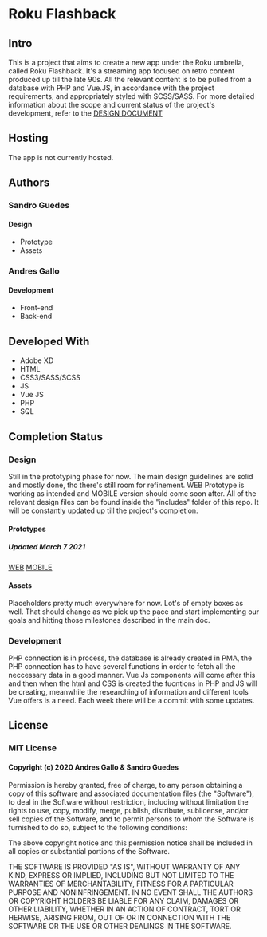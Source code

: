 # Roku Flashback

## Intro
This is a project that aims to create a new app under the Roku umbrella, called Roku Flashback. It's a streaming app focused on retro content produced up till the late 90s. All the relevant content is to be pulled from a database with PHP and Vue.JS, in accordance with the project requirements, and appropriately styled with SCSS/SASS.
For more detailed information about the scope and current status of the project's development, refer to the [DESIGN DOCUMENT](https://docs.google.com/document/d/1PotuLRZd_NACGDrCuLhelIapcthBduG3xjNqrJ7mCSo/edit?usp=sharing)

## Hosting
The app is not currently hosted.

## Authors
### Sandro Guedes
#### Design
* Prototype
* Assets

### Andres Gallo
#### Development
* Front-end
* Back-end

## Developed With

* Adobe XD
* HTML
* CSS3/SASS/SCSS
* JS
* Vue JS
* PHP
* SQL

## Completion Status
### Design
Still in the prototyping phase for now. The main design guidelines are solid and mostly done, tho there's still room for refinement. WEB Prototype is working as intended and MOBILE version should come soon after. All of the relevant design files can be found inside the "includes" folder of this repo. It will be constantly updated up till the project's completion.

#### Prototypes
##### Updated March 7 2021
[WEB](https://xd.adobe.com/view/498bd617-a680-480e-8be4-0fdd244b5a96-1cd8/)
[MOBILE](https://xd.adobe.com/view/58f74cfc-acc6-48e3-b8b6-1fc752cc2500-0da4/?fullscreen)

#### Assets
Placeholders pretty much everywhere for now. Lot's of empty boxes as well. That should change as we pick up the pace and start implementing our goals and hitting those milestones described in the main doc.

### Development
PHP connection is in process, the database is already created in PMA, the PHP connection has to have several functions in order to fetch all the neccessary data in a good manner. Vue Js components will come after this and then when the html and CSS is created the fucntions in PHP and JS will be creating, meanwhile the researching of information and different tools Vue offers is a need. Each week there will be a commit with some updates.

## License
### MIT License
#### Copyright (c) 2020 Andres Gallo & Sandro Guedes

Permission is hereby granted, free of charge, to any person obtaining a copy of this software and associated documentation files (the "Software"), to deal in the Software without restriction, including without limitation the rights to use, copy, modify, merge, publish, distribute, sublicense, and/or sell copies of the Software, and to permit persons to whom the Software is furnished to do so, subject to the following conditions:

The above copyright notice and this permission notice shall be included in all copies or substantial portions of the Software.

THE SOFTWARE IS PROVIDED "AS IS", WITHOUT WARRANTY OF ANY KIND, EXPRESS OR IMPLIED, INCLUDING BUT NOT LIMITED TO THE WARRANTIES OF MERCHANTABILITY, FITNESS FOR A PARTICULAR PURPOSE AND NONINFRINGEMENT. IN NO EVENT SHALL THE AUTHORS OR COPYRIGHT HOLDERS BE LIABLE FOR ANY CLAIM, DAMAGES OR OTHER LIABILITY, WHETHER IN AN ACTION OF CONTRACT, TORT OR HERWISE, ARISING FROM, OUT OF OR IN CONNECTION WITH THE SOFTWARE OR THE USE OR OTHER DEALINGS IN THE SOFTWARE.


